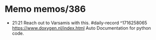 # Memo memos/386
- 21:21 Reach out to Varsamis with this. #daily-record ^1716258065
https://www.doxygen.nl/index.html
Auto Documentation for python code.